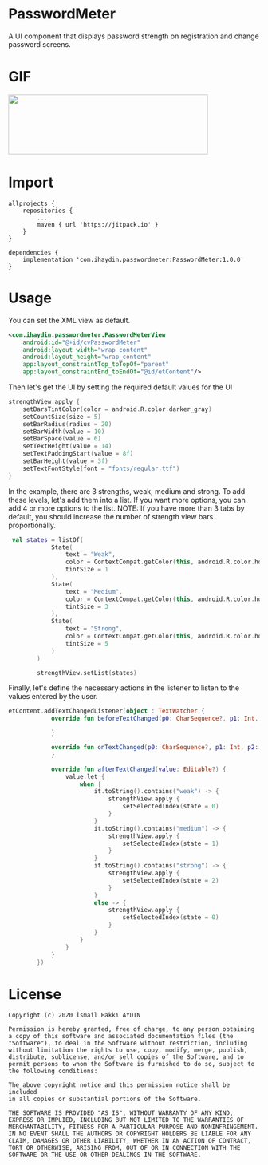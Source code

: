 # PasswordMeter
A UI component that displays password strength on registration and change password screens.

# GIF
<img src="https://github.com/ihaydinn/PasswordMeter/blob/master/screen/screen.gif" width="400" height="120">

# Import
```
allprojects {
    repositories {
        ...
        maven { url 'https://jitpack.io' }
    }
}

dependencies {
    implementation 'com.ihaydin.passwordmeter:PasswordMeter:1.0.0'
}
```

# Usage
You can set the XML view as default.
```xml
<com.ihaydin.passwordmeter.PasswordMeterView
    android:id="@+id/cvPasswordMeter"
    android:layout_width="wrap_content"
    android:layout_height="wrap_content"
    app:layout_constraintTop_toTopOf="parent"
    app:layout_constraintEnd_toEndOf="@id/etContent"/>

```
Then let's get the UI by setting the required default values for the UI
```kotlin
strengthView.apply {
    setBarsTintColor(color = android.R.color.darker_gray)
    setCountSize(size = 5)
    setBarRadius(radius = 20)
    setBarWidth(value = 10)
    setBarSpace(value = 6)
    setTextHeight(value = 14)
    setTextPaddingStart(value = 8f)
    setBarHeight(value = 3f)
    setTextFontStyle(font = "fonts/regular.ttf")
}
```
In the example, there are 3 strengths, weak, medium and strong. To add these levels, let's add them into a list.
If you want more options, you can add 4 or more options to the list.
NOTE: If you have more than 3 tabs by default, you should increase the number of strength view bars proportionally.
```kotlin
 val states = listOf(
            State(
                text = "Weak",
                color = ContextCompat.getColor(this, android.R.color.holo_red_dark),
                tintSize = 1
            ),
            State(
                text = "Medium",
                color = ContextCompat.getColor(this, android.R.color.holo_orange_light),
                tintSize = 3
            ),
            State(
                text = "Strong",
                color = ContextCompat.getColor(this, android.R.color.holo_green_dark),
                tintSize = 5
            )
        )

        strengthView.setList(states)
```
Finally, let's define the necessary actions in the listener to listen to the values entered by the user.
```kotlin
etContent.addTextChangedListener(object : TextWatcher {
            override fun beforeTextChanged(p0: CharSequence?, p1: Int, p2: Int, p3: Int) {

            }

            override fun onTextChanged(p0: CharSequence?, p1: Int, p2: Int, p3: Int) {
            }

            override fun afterTextChanged(value: Editable?) {
                value.let {
                    when {
                        it.toString().contains("weak") -> {
                            strengthView.apply {
                                setSelectedIndex(state = 0)
                            }
                        }
                        it.toString().contains("medium") -> {
                            strengthView.apply {
                                setSelectedIndex(state = 1)
                            }
                        }
                        it.toString().contains("strong") -> {
                            strengthView.apply {
                                setSelectedIndex(state = 2)
                            }
                        }
                        else -> {
                            strengthView.apply {
                                setSelectedIndex(state = 0)
                            }
                        }
                    }
                }
            }
        })
```

# License
```
Copyright (c) 2020 İsmail Hakkı AYDIN

Permission is hereby granted, free of charge, to any person obtaining
a copy of this software and associated documentation files (the
"Software"), to deal in the Software without restriction, including
without limitation the rights to use, copy, modify, merge, publish,
distribute, sublicense, and/or sell copies of the Software, and to
permit persons to whom the Software is furnished to do so, subject to
the following conditions:

The above copyright notice and this permission notice shall be included
in all copies or substantial portions of the Software.

THE SOFTWARE IS PROVIDED "AS IS", WITHOUT WARRANTY OF ANY KIND,
EXPRESS OR IMPLIED, INCLUDING BUT NOT LIMITED TO THE WARRANTIES OF
MERCHANTABILITY, FITNESS FOR A PARTICULAR PURPOSE AND NONINFRINGEMENT.
IN NO EVENT SHALL THE AUTHORS OR COPYRIGHT HOLDERS BE LIABLE FOR ANY
CLAIM, DAMAGES OR OTHER LIABILITY, WHETHER IN AN ACTION OF CONTRACT,
TORT OR OTHERWISE, ARISING FROM, OUT OF OR IN CONNECTION WITH THE
SOFTWARE OR THE USE OR OTHER DEALINGS IN THE SOFTWARE.
```
